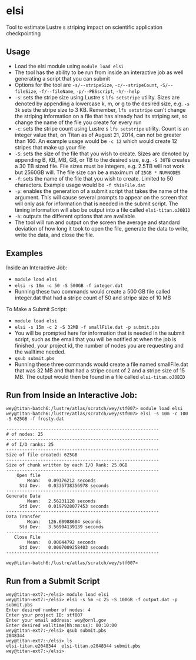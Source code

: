 elsi
==================

Tool to estimate Lustre s striping impact on scientific application checkpointing

## Usage

* Load the elsi module using `module load elsi`
* The tool has the ability to be run from inside an interactive job as well generating a script that you can submit
* Options for the tool are `-s/--stripeSize`, `-c/--stripeCount`, `-S/--fileSize`, `-f/--fileName`, `-p/--PBSscript`, `-h/--help` 
* `-s`: sets the stripe size using Lustre s `lfs setstripe` utility. Sizes are denoted by appending a lowercase k, m, or g to the desired size, e.g. `-s 3k` sets the stripe size to 3 KB. Remember, `lfs setstripe` can't change the striping information on a file that has already had its striping set, so change the name of the file you create for every run
* `-c`: sets the stripe count using Lustre s `lfs setstripe` utility. Count is an integer value that, on Titan as of August 21, 2014, can not be greater than 160. An example usage would be `-c 12` which would create 12 stripes that make up your file
* `-S`: sets the size of the file that you wish to create. Sizes are denoted by appending B, KB, MB, GB, or TB to the desired size, e.g. `-S 30TB` creates a 30 TB sized file. File sizes must be integers, e.g. 2.5TB will not work but 2560GB will. The file size can be a maximum of `25GB * NUMNODES`
* `-f`: sets the name of the file that you wish to create. Limited to 50 characters. Example usage would be `-f thisFile.dat`
* `-p`: enables the generation of a submit script that takes the name of the argument. This will cause several prompts to appear on the screen that will only ask for information that is needed in the submit script. The timing information will also be output into a file called `elsi-titan.oJOBID`
* `-h`: outputs the different options that are available
* The tool will run and output on the screen the average and standard deviation of how long it took to open the file, generate the data to write, write the data, and close the file. 

## Examples 

Inside an Interactive Job:

* `module load elsi`
* `elsi -s 10m -c 50 -S 500GB -f integer.dat`
* Running these two commands would create a 500 GB file called integer.dat that had a stripe count of 50 and stripe size of 10 MB

To Make a Submit Script:

* `module load elsi`
* `elsi -s 15m -c 2 -S 32MB -f smallFile.dat -p submit.pbs`
* You will be prompted here for information that is needed in the submit script, such as the email that you will be notified at when the job is finished, your project id, the number of nodes you are requesting and the walltime needed.
* `qsub submit.pbs`
* Running these three commands would create a file named smallFile.dat that was 32 MB and that had a stripe count of 2 and a stripe size of 15 MB. The output would then be found in a file called `elsi-titan.oJOBID`
 
## Run from Inside an Interactive Job:

```
wey@titan-batch6:/lustre/atlas/scratch/wey/stf007> module load elsi
wey@titan-batch6:/lustre/atlas/scratch/wey/stf007> elsi -s 10m -c 100 -S 625GB -f frosty.dat

----------------------------------------------------------
# of nodes: 25
----------------------------------------------------------
# of I/O ranks: 25
----------------------------------------------------------
Size of file created: 625GB
----------------------------------------------------------
Size of chunk written by each I/O Rank: 25.0GB
----------------------------------------------------------
    Open file
        Mean:   0.09376212 seconds
     Std Dev:   0.0335738356978 seconds
----------------------------------------------------------
Generate Data
        Mean:   2.56231128 seconds
     Std Dev:   0.0197928077453 seconds
----------------------------------------------------------
Data Transfer
        Mean:   126.60988604 seconds
     Std Dev:   3.56994139139 seconds
----------------------------------------------------------
   Close File
        Mean:   0.00044792 seconds
     Std Dev:   0.0007009258403 seconds
----------------------------------------------------------

wey@titan-batch6:/lustre/atlas/scratch/wey/stf007>
```
## Run from a Submit Script
```
wey@titan-ext7:~/elsi> module load elsi
wey@titan-ext7:~/elsi> elsi -s 5m -c 25 -S 100GB -f output.dat -p submit.pbs
Enter desired number of nodes: 4
Enter your project ID: stf007
Enter your email address: wey@ornl.gov
Enter desired walltime(hh:mm:ss): 00:10:00
wey@titan-ext7:~/elsi> qsub submit.pbs
2048344
wey@titan-ext7:~/elsi> ls
elsi-titan.e2048344  elsi-titan.o2048344 submit.pbs
wey@titan-ext7:~/elsi>
```
